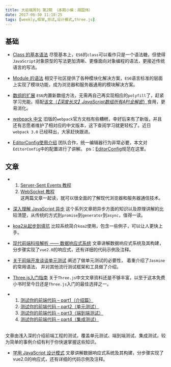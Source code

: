 ```yaml
---
title: 大前端周刊 第2期 （本期小编：胡国伟）
date: 2017-06-30 11:18:25
tags: [weekly,框架,测试,设计模式,three.js]
---
```


## 基础
* [Class 的基本语法](http://es6.ruanyifeng.com/#docs/class)
尽管基本上，`ES6`的`class`可以看作只是一个语法糖，但使得`JavaScript`对象原型的写法更加清晰、更像面向对象编程的语法，更接近传统语言的写法。

* [Module 的语法](http://es6.ruanyifeng.com/#docs/module)
相交于社区提供了各种模块化解决方案，`ES6`语言标准的层面上实现了模块功能，成为浏览器和服务器通用的模块解决方案。

* [数组的扩展](http://es6.ruanyifeng.com/#docs/array)
`ES6`内置新数组方法，无需再自己再实现相应的`polyfill`了，赶紧学习充能，搭配[该文（*【深度长文】JavaScript数组所有API全解密*）](http://louiszhai.github.io/2017/04/28/array/)食用，更易消化。

* [webpack 中文](https://webpack-china.org/)
旧版的`webpack`官方文档有些糟糕，幸好后来有了新版，并且还有志愿者维护了相对应的中文版本，这下查阅学习就更轻松了。近日`webpack 3.0` 已经释出，大家赶快跟进。

* [EditorConfig使用介绍](https://segmentfault.com/a/1190000007599845)
团队合作，统一编辑器行为非常必要，本文对`EditorConfig`中的配置进行了讲解。
ps：[EditorConfig](http://editorconfig.org/)规范在这里。

## 文章

*   1. [Server-Sent Events 教程](http://www.ruanyifeng.com/blog/2017/05/server-sent_events.html)
    2. [WebSocket 教程](http://www.ruanyifeng.com/blog/2017/05/websocket.html) <br/>
这两篇文章一起读，就可以很全面的了解现代浏览器和服务器通信技术。

* [深入理解 JavaScript 异步](https://github.com/wangfupeng1988/js-async-tutorial)
这个系列文章把异步方面的知识以及原理讲解的比较清楚，从传统的方式到`promise`到`generator`到`async`，值得一读。

* [koa2从起步到填坑](http://www.jianshu.com/p/6b816c609669)
比较系统简介`koa2`使用，包含一些例子，可以让人更快上手。

* [现代前端科技解析 —— 数据响应式系统](https://www.404forest.com/2017/06/28/modern-web-development-tech-analysis-data-reactivity-system/)
文章讲解数据响应式系统及其构建，分步骤实现了`vue2.0`的响应式，还有详细的代码示例及注释。

* [关于前端开发谈谈单元测试](https://segmentfault.com/a/1190000000317146)
阐述了做单元测试的必要性，
着重介绍了`Jasmine`的常用语法，
并对其他流行测试框架和工具做了介绍。

* [Three.js入门指南](http://www.ituring.com.cn/book/1272)
关于`Three.js`中文文章资料还是不够丰富，以至于这本免费小书时至今日还是`Three.js`入门的最佳选择之一。

*   1. [测试你的前端代码 – part1（介绍篇）](https://mp.weixin.qq.com/s/jUJXmis0_u6BzQDT2mCltA)
    2. [测试你的前端代码 – part2（单元测试）](https://mp.weixin.qq.com/s/pYUePHOsZegMf4MmJCoJeA)
    3. [测试你的前端代码 – part3（端到端测试）](https://mp.weixin.qq.com/s/8UfR8bsPd2bkmPg_xkAKKg)
    4. [测试你的前端代码 – part4（集成测试）](https://mp.weixin.qq.com/s/CpNUn5AWbP4aH0yirwuizQ)
<br>
文章由浅入深的介绍前端工程的测试，覆盖单元测试、端到端测试、集成测试，较为简单的事例介绍有利于你快速掌握这些知识。

* [学用 JavaScript 设计模式](http://www.oschina.net/translate/learning-javascript-design-patterns?cmp)
文章讲解数据响应式系统及其构建，分步骤实现了 vue2.0的响应式，还有详细的代码示例及注释。
